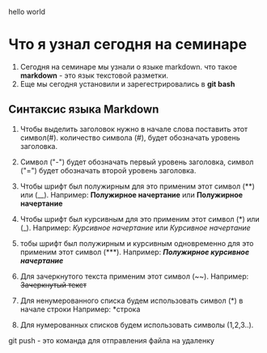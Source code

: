 hello world

# Что я узнал сегодня на семинаре

1. Сегодня на семинаре мы узнали о языке markdown.
что такое **markdown** - это язык текстовой разметки.
2. Еще мы сегодня установили и зарегестрировались в **git bash** 

## Синтаксис языка Markdown

1. Чтобы выделить заголовок нужно в начале слова поставить этот символ(#).
количество символа (#), будет обозначать уровень заголовка.

2. Символ ("-") будет обозначать первый уровень заголовка, символ ("=") будет обозначать второй уровень заголовка.

3. Чтобы шрифт был полужирным для это применим этот символ (**) или (__).
Например: **Полужирное начертание** или __Полужирное начертание__

4. Чтобы шрифт был курсивным для это применим этот символ (*) или (_).
Например: *Курсивное начертание* или _Курсивное начертание_

5. тобы шрифт был полужирным и курсивным одновременно для это применим этот символ (***).
Например: ***Полужирное курсивное начертание***

6. Для зачеркнутого текста применим этот символ (~~).
Например: ~~Зачеркнутый текст~~

7. Для ненумерованного списка будем использовать символ (*) в начале строки 
Например: *строка

8. Для нумерованных списков будем использовать символы (1,2,3..).

git push - это команда для отправления файла на удаленку
